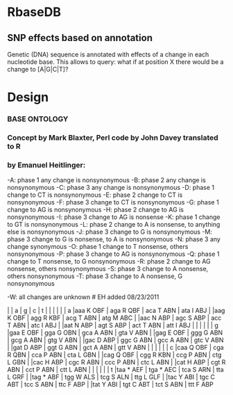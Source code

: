 # RbaseDB
## SNP effects based on annotation

Genetic (DNA) sequence is annotated with effects of a change in each nucleotide base. This allows to query: what if at position X there would be a change to [A|G|C|T]?


# Design

###  BASE ONTOLOGY

### Concept by Mark Blaxter, Perl code by John Davey translated to R
### by Emanuel Heitlinger:

-A: phase 1 any change is nonsynonymous
-B: phase 2 any change is nonsynonymous
-C: phase 3 any change is nonsynonymous
-D: phase 1 change to CT is nonsynonymous
-E: phase 2 change to CT is nonsynonymous
-F: phase 3 change to CT is nonsynonymous
-G: phase 1 change to AG is nonsynonymous
-H: phase 2 change to AG is nonsynonymous
-I: phase 3 change to AG is nonsense
-K: phase 1 change to GT is nonsynonymous
-L: phase 2 change to A is nonsense, to anything else is nonsynonymous
-J: phase 3 change to G is nonsynonymous
-M: phase 3 change to G is nonsense, to A is nonsynonymous
-N: phase 3 any change synonymous
-O: phase 1 change to T nonsense, others nonsynonymous
-P: phase 3 change to AG is nonsynonymous
-Q: phase 1 change to T nonsense, to G nonsynonymous
-R: phase 2 change to AG nonsense, others nonsynonymous
-S: phase 3 change to A nonsense, others nonsynonymous
-T: phase 3 change to A nonsense, G nonsynonymous

-W: all changes are unknown # EH added 08/23/2011

|      |  a       |    g       |    c       |    t
|      |          |            |            |
| a    |aaa K OBF |  aga R QBF |  aca T ABN |  ata I ABJ
|      |aag K OBF |  agg R KBF |  acg T ABN |  atg M ABC
|      |aac N ABP |  agc S ABP |  acc T ABN |  atc I ABJ
|      |aat N ABP |  agt S ABP |  act T ABN |  att I ABJ
|      |          |            |            |
| g    |gaa E OBF |  gga G OBN |  gca A ABN |  gta V ABN
|      |gag E OBF |  ggg G ABN |  gcg A ABN |  gtg V ABN
|      |gac D ABP |  ggc G ABN |  gcc A ABN |  gtc V ABN
|      |gat D ABP |  ggt G ABN |  gct A ABN |  gtt V ABN
|      |          |            |            |
| c    |caa Q OBF |  cga R QBN |  cca P ABN |  cta L GBN
|      |cag Q OBF |  cgg R KBN |  ccg P ABN |  ctg L GBN
|      |cac H ABP |  cgc R ABN |  ccc P ABN |  ctc L ABN
|      |cat H ABP |  cgt R ABN |  cct P ABN |  ctt L ABN
|      |          |            |            |
| t    |taa * AEF |  tga * AEC |  tca S ARN |  tta L GRF
|      |tag * ABF |  tgg W ALS |  tcg S ALN |  ttg L GLF
|      |tac Y ABI |  tgc C ABT |  tcc S ABN |  ttc F ABP
|      |tat Y ABI |  tgt C ABT |  tct S ABN |  ttt F ABP




